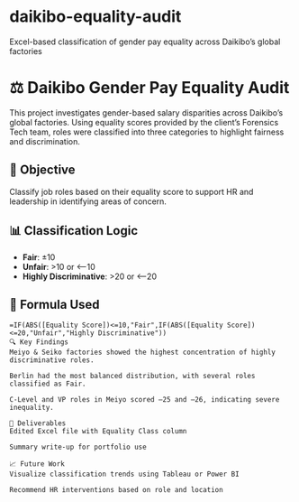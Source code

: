 # daikibo-equality-audit
Excel-based classification of gender pay equality across Daikibo’s global factories
# ⚖️ Daikibo Gender Pay Equality Audit

This project investigates gender-based salary disparities across Daikibo’s global factories. Using equality scores provided by the client’s Forensics Tech team, roles were classified into three categories to highlight fairness and discrimination.

## 🧠 Objective
Classify job roles based on their equality score to support HR and leadership in identifying areas of concern.

## 📊 Classification Logic
- **Fair**: ±10
- **Unfair**: >10 or <–10
- **Highly Discriminative**: >20 or <–20

## 🧮 Formula Used
```excel
=IF(ABS([Equality Score])<=10,"Fair",IF(ABS([Equality Score])<=20,"Unfair","Highly Discriminative"))
🔍 Key Findings
Meiyo & Seiko factories showed the highest concentration of highly discriminative roles.

Berlin had the most balanced distribution, with several roles classified as Fair.

C-Level and VP roles in Meiyo scored –25 and –26, indicating severe inequality.

📁 Deliverables
Edited Excel file with Equality Class column

Summary write-up for portfolio use

📈 Future Work
Visualize classification trends using Tableau or Power BI

Recommend HR interventions based on role and location
